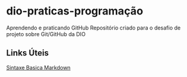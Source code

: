 # dio-praticas-programação
Aprendendo e praticando GitHub
Repositório criado para o desafio de projeto sobre Git/GitHub da DIO

## Links Úteis
[Sintaxe Basica Markdown](https://www.markdownguide.org/getting-started/)
